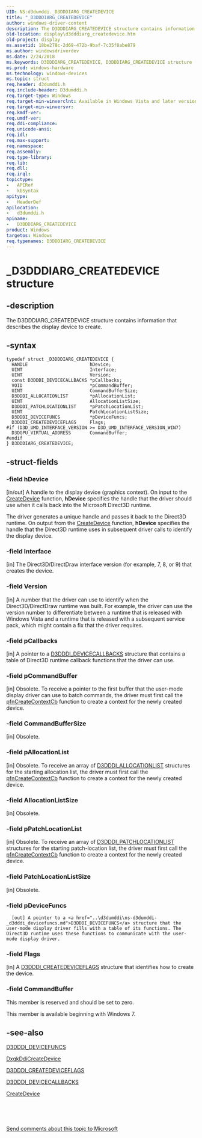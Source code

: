 ```yaml
---
UID: NS:d3dumddi._D3DDDIARG_CREATEDEVICE
title: "_D3DDDIARG_CREATEDEVICE"
author: windows-driver-content
description: The D3DDDIARG_CREATEDEVICE structure contains information that describes the display device to create.
old-location: display\d3dddiarg_createdevice.htm
old-project: display
ms.assetid: 18be278c-2d69-472b-9baf-7c35f8abe879
ms.author: windowsdriverdev
ms.date: 2/24/2018
ms.keywords: D3DDDIARG_CREATEDEVICE, D3DDDIARG_CREATEDEVICE structure [Display Devices], UMDisplayDriver_param_Structs_42cad924-5200-4737-9d17-4464767f9e93.xml, _D3DDDIARG_CREATEDEVICE, d3dumddi/D3DDDIARG_CREATEDEVICE, display.d3dddiarg_createdevice
ms.prod: windows-hardware
ms.technology: windows-devices
ms.topic: struct
req.header: d3dumddi.h
req.include-header: D3dumddi.h
req.target-type: Windows
req.target-min-winverclnt: Available in Windows Vista and later versions of the Windows operating systems.
req.target-min-winversvr: 
req.kmdf-ver: 
req.umdf-ver: 
req.ddi-compliance: 
req.unicode-ansi: 
req.idl: 
req.max-support: 
req.namespace: 
req.assembly: 
req.type-library: 
req.lib: 
req.dll: 
req.irql: 
topictype:
-	APIRef
-	kbSyntax
apitype:
-	HeaderDef
apilocation:
-	d3dumddi.h
apiname:
-	D3DDDIARG_CREATEDEVICE
product: Windows
targetos: Windows
req.typenames: D3DDDIARG_CREATEDEVICE
---
```


# _D3DDDIARG_CREATEDEVICE structure


## -description


The D3DDDIARG_CREATEDEVICE structure contains information that describes the display device to create.


## -syntax


````
typedef struct _D3DDDIARG_CREATEDEVICE {
  HANDLE                       hDevice;
  UINT                         Interface;
  UINT                         Version;
  const D3DDDI_DEVICECALLBACKS *pCallbacks;
  VOID                         *pCommandBuffer;
  UINT                         CommandBufferSize;
  D3DDDI_ALLOCATIONLIST        *pAllocationList;
  UINT                         AllocationListSize;
  D3DDDI_PATCHLOCATIONLIST     *pPatchLocationList;
  UINT                         PatchLocationListSize;
  D3DDDI_DEVICEFUNCS           *pDeviceFuncs;
  D3DDDI_CREATEDEVICEFLAGS     Flags;
#if (D3D_UMD_INTERFACE_VERSION >= D3D_UMD_INTERFACE_VERSION_WIN7)
  D3DGPU_VIRTUAL_ADDRESS       CommandBuffer;
#endif 
} D3DDDIARG_CREATEDEVICE;
````


## -struct-fields




### -field hDevice

[in/out] A handle to the display device (graphics context). On input to the <a href="..\d3dumddi\nc-d3dumddi-pfnd3dddi_createdevice.md">CreateDevice</a> function, <b>hDevice</b> specifies the handle that the driver should use when it calls back into the Microsoft Direct3D runtime. 

The driver generates a unique handle and passes it back to the Direct3D runtime. On output from the <a href="..\d3dumddi\nc-d3dumddi-pfnd3dddi_createdevice.md">CreateDevice</a> function, <b>hDevice</b> specifies the handle that the Direct3D runtime uses in subsequent driver calls to identify the display device.


### -field Interface

[in] The Direct3D/DirectDraw interface version (for example, 7, 8, or 9) that creates the device. 


### -field Version

[in] A number that the driver can use to identify when the Direct3D/DirectDraw runtime was built. For example, the driver can use the version number to differentiate between a runtime that is released with Windows Vista and a runtime that is released with a subsequent service pack, which might contain a fix that the driver requires. 


### -field pCallbacks

[in] A pointer to a <a href="..\d3dumddi\ns-d3dumddi-_d3dddi_devicecallbacks.md">D3DDDI_DEVICECALLBACKS</a> structure that contains a table of Direct3D runtime callback functions that the driver can use.


### -field pCommandBuffer

[in] Obsolete. To receive a pointer to the first buffer that the user-mode display driver can use to batch commands, the driver must first call the <a href="https://msdn.microsoft.com/f3f5d6bc-3bc6-4214-830a-cffff01069cc">pfnCreateContextCb</a> function to create a context for the newly created device.


### -field CommandBufferSize

[in] Obsolete.


### -field pAllocationList

[in] Obsolete. To receive an array of <a href="..\d3dukmdt\ns-d3dukmdt-_d3dddi_allocationlist.md">D3DDDI_ALLOCATIONLIST</a> structures for the starting allocation list, the driver must first call the <a href="https://msdn.microsoft.com/f3f5d6bc-3bc6-4214-830a-cffff01069cc">pfnCreateContextCb</a> function to create a context for the newly created device.


### -field AllocationListSize

[in] Obsolete.


### -field pPatchLocationList

[in] Obsolete. To receive an array of <a href="..\d3dukmdt\ns-d3dukmdt-_d3dddi_patchlocationlist.md">D3DDDI_PATCHLOCATIONLIST</a> structures for the starting patch-location list, the driver must first call the <a href="https://msdn.microsoft.com/f3f5d6bc-3bc6-4214-830a-cffff01069cc">pfnCreateContextCb</a> function to create a context for the newly created device.


### -field PatchLocationListSize

[in] Obsolete.


### -field pDeviceFuncs


      [out] A pointer to a <a href="..\d3dumddi\ns-d3dumddi-_d3dddi_devicefuncs.md">D3DDDI_DEVICEFUNCS</a> structure that the user-mode display driver fills with a table of its functions. The Direct3D runtime uses these functions to communicate with the user-mode display driver.
     


### -field Flags

[in] A <a href="..\d3dumddi\ns-d3dumddi-_d3dddi_createdeviceflags.md">D3DDDI_CREATEDEVICEFLAGS</a> structure that identifies how to create the device. 


### -field CommandBuffer

This member is reserved and should be set to zero.

This member is available beginning with Windows 7.


## -see-also

<a href="..\d3dumddi\ns-d3dumddi-_d3dddi_devicefuncs.md">D3DDDI_DEVICEFUNCS</a>



<a href="..\d3dkmddi\nc-d3dkmddi-dxgkddi_createdevice.md">DxgkDdiCreateDevice</a>



<a href="..\d3dumddi\ns-d3dumddi-_d3dddi_createdeviceflags.md">D3DDDI_CREATEDEVICEFLAGS</a>



<a href="..\d3dumddi\ns-d3dumddi-_d3dddi_devicecallbacks.md">D3DDDI_DEVICECALLBACKS</a>



<a href="..\d3dumddi\nc-d3dumddi-pfnd3dddi_createdevice.md">CreateDevice</a>



 

 

<a href="mailto:wsddocfb@microsoft.com?subject=Documentation%20feedback [display\display]:%20D3DDDIARG_CREATEDEVICE structure%20 RELEASE:%20(2/24/2018)&amp;body=%0A%0APRIVACY STATEMENT%0A%0AWe use your feedback to improve the documentation. We don't use your email address for any other purpose, and we'll remove your email address from our system after the issue that you're reporting is fixed. While we're working to fix this issue, we might send you an email message to ask for more info. Later, we might also send you an email message to let you know that we've addressed your feedback.%0A%0AFor more info about Microsoft's privacy policy, see http://privacy.microsoft.com/en-us/default.aspx." title="Send comments about this topic to Microsoft">Send comments about this topic to Microsoft</a>

